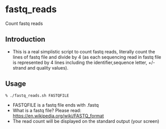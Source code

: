 # fastq_reads
Count fastq reads

## Introduction
* This is a real simplistic script to count fastq reads, literally count the lines of fastq file and divide by 4 (as each sequencing read in fastq file is represented by 4 lines including the identifier,sequence letter, +/- strand and quality values).

## Usage
```
% ./fastq_reads.sh FASTQFILE
```
* FASTQFILE is a fastq file ends with .fastq
* What is a fastq file? Please read: https://en.wikipedia.org/wiki/FASTQ_format
* The read count will be displayed on the standard output (your screen)
